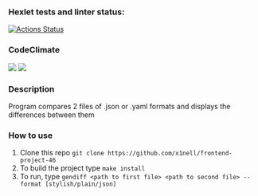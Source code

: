 ### Hexlet tests and linter status:
[![Actions Status](https://github.com/x1nell/frontend-project-46/workflows/hexlet-check/badge.svg)](https://github.com/x1nell/frontend-project-46/actions)

### CodeClimate

<a href="https://codeclimate.com/github/x1nell/frontend-project-46/maintainability"><img src="https://api.codeclimate.com/v1/badges/maintainability" /></a>
<a href="https://codeclimate.com/github/x1nell/frontend-project-46/test_coverage"><img src="https://api.codeclimate.com/v1/badges/test_coverage" /></a>


### Description

Program compares 2 files of .json or .yaml formats and displays the differences between them

### How to use

1. Clone this repo `git clone https://github.com/x1nell/frontend-project-46`
2. To build the project type `make install`
3. To run, type `gendiff <path to first file> <path to second file> --format [stylish/plain/json]`
